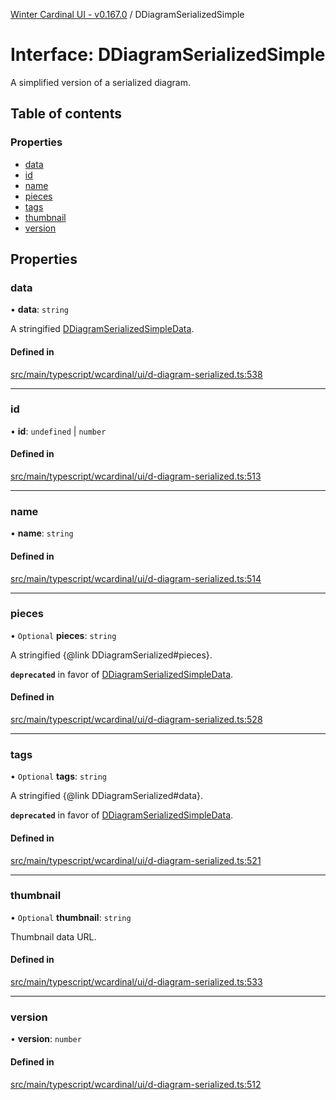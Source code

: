 [Winter Cardinal UI - v0.167.0](../index.md) / DDiagramSerializedSimple

# Interface: DDiagramSerializedSimple

A simplified version of a serialized diagram.

## Table of contents

### Properties

- [data](DDiagramSerializedSimple.md#data)
- [id](DDiagramSerializedSimple.md#id)
- [name](DDiagramSerializedSimple.md#name)
- [pieces](DDiagramSerializedSimple.md#pieces)
- [tags](DDiagramSerializedSimple.md#tags)
- [thumbnail](DDiagramSerializedSimple.md#thumbnail)
- [version](DDiagramSerializedSimple.md#version)

## Properties

### data

• **data**: `string`

A stringified [DDiagramSerializedSimpleData](../index.md#ddiagramserializedsimpledata).

#### Defined in

[src/main/typescript/wcardinal/ui/d-diagram-serialized.ts:538](https://github.com/winter-cardinal/winter-cardinal-ui/blob/v0.167.0/src/main/typescript/wcardinal/ui/d-diagram-serialized.ts#L538)

___

### id

• **id**: `undefined` \| `number`

#### Defined in

[src/main/typescript/wcardinal/ui/d-diagram-serialized.ts:513](https://github.com/winter-cardinal/winter-cardinal-ui/blob/v0.167.0/src/main/typescript/wcardinal/ui/d-diagram-serialized.ts#L513)

___

### name

• **name**: `string`

#### Defined in

[src/main/typescript/wcardinal/ui/d-diagram-serialized.ts:514](https://github.com/winter-cardinal/winter-cardinal-ui/blob/v0.167.0/src/main/typescript/wcardinal/ui/d-diagram-serialized.ts#L514)

___

### pieces

• `Optional` **pieces**: `string`

A stringified {@link DDiagramSerialized#pieces}.

**`deprecated`** in favor of [DDiagramSerializedSimpleData](../index.md#ddiagramserializedsimpledata).

#### Defined in

[src/main/typescript/wcardinal/ui/d-diagram-serialized.ts:528](https://github.com/winter-cardinal/winter-cardinal-ui/blob/v0.167.0/src/main/typescript/wcardinal/ui/d-diagram-serialized.ts#L528)

___

### tags

• `Optional` **tags**: `string`

A stringified {@link DDiagramSerialized#data}.

**`deprecated`** in favor of [DDiagramSerializedSimpleData](../index.md#ddiagramserializedsimpledata).

#### Defined in

[src/main/typescript/wcardinal/ui/d-diagram-serialized.ts:521](https://github.com/winter-cardinal/winter-cardinal-ui/blob/v0.167.0/src/main/typescript/wcardinal/ui/d-diagram-serialized.ts#L521)

___

### thumbnail

• `Optional` **thumbnail**: `string`

Thumbnail data URL.

#### Defined in

[src/main/typescript/wcardinal/ui/d-diagram-serialized.ts:533](https://github.com/winter-cardinal/winter-cardinal-ui/blob/v0.167.0/src/main/typescript/wcardinal/ui/d-diagram-serialized.ts#L533)

___

### version

• **version**: `number`

#### Defined in

[src/main/typescript/wcardinal/ui/d-diagram-serialized.ts:512](https://github.com/winter-cardinal/winter-cardinal-ui/blob/v0.167.0/src/main/typescript/wcardinal/ui/d-diagram-serialized.ts#L512)
